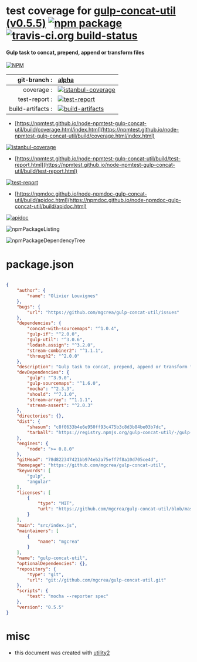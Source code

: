 # test coverage for  [gulp-concat-util (v0.5.5)](https://github.com/mgcrea/gulp-concat-util)  [![npm package](https://img.shields.io/npm/v/npmtest-gulp-concat-util.svg?style=flat-square)](https://www.npmjs.org/package/npmtest-gulp-concat-util) [![travis-ci.org build-status](https://api.travis-ci.org/npmtest/node-npmtest-gulp-concat-util.svg)](https://travis-ci.org/npmtest/node-npmtest-gulp-concat-util)
#### Gulp task to concat, prepend, append or transform files

[![NPM](https://nodei.co/npm/gulp-concat-util.png?downloads=true&downloadRank=true&stars=true)](https://www.npmjs.com/package/gulp-concat-util)

| git-branch : | [alpha](https://github.com/npmtest/node-npmtest-gulp-concat-util/tree/alpha)|
|--:|:--|
| coverage : | [![istanbul-coverage](https://npmtest.github.io/node-npmtest-gulp-concat-util/build/coverage.badge.svg)](https://npmtest.github.io/node-npmtest-gulp-concat-util/build/coverage.html/index.html)|
| test-report : | [![test-report](https://npmtest.github.io/node-npmtest-gulp-concat-util/build/test-report.badge.svg)](https://npmtest.github.io/node-npmtest-gulp-concat-util/build/test-report.html)|
| build-artifacts : | [![build-artifacts](https://npmtest.github.io/node-npmtest-gulp-concat-util/glyphicons_144_folder_open.png)](https://github.com/npmtest/node-npmtest-gulp-concat-util/tree/gh-pages/build)|

- [https://npmtest.github.io/node-npmtest-gulp-concat-util/build/coverage.html/index.html](https://npmtest.github.io/node-npmtest-gulp-concat-util/build/coverage.html/index.html)

[![istanbul-coverage](https://npmtest.github.io/node-npmtest-gulp-concat-util/build/screenCapture.buildCi.browser.%252Ftmp%252Fbuild%252Fcoverage.lib.html.png)](https://npmtest.github.io/node-npmtest-gulp-concat-util/build/coverage.html/index.html)

- [https://npmtest.github.io/node-npmtest-gulp-concat-util/build/test-report.html](https://npmtest.github.io/node-npmtest-gulp-concat-util/build/test-report.html)

[![test-report](https://npmtest.github.io/node-npmtest-gulp-concat-util/build/screenCapture.buildCi.browser.%252Ftmp%252Fbuild%252Ftest-report.html.png)](https://npmtest.github.io/node-npmtest-gulp-concat-util/build/test-report.html)

- [https://npmdoc.github.io/node-npmdoc-gulp-concat-util/build/apidoc.html](https://npmdoc.github.io/node-npmdoc-gulp-concat-util/build/apidoc.html)

[![apidoc](https://npmdoc.github.io/node-npmdoc-gulp-concat-util/build/screenCapture.buildCi.browser.%252Ftmp%252Fbuild%252Fapidoc.html.png)](https://npmdoc.github.io/node-npmdoc-gulp-concat-util/build/apidoc.html)

![npmPackageListing](https://npmtest.github.io/node-npmtest-gulp-concat-util/build/screenCapture.npmPackageListing.svg)

![npmPackageDependencyTree](https://npmtest.github.io/node-npmtest-gulp-concat-util/build/screenCapture.npmPackageDependencyTree.svg)



# package.json

```json

{
    "author": {
        "name": "Olivier Louvignes"
    },
    "bugs": {
        "url": "https://github.com/mgcrea/gulp-concat-util/issues"
    },
    "dependencies": {
        "concat-with-sourcemaps": "^1.0.4",
        "gulp-if": "^2.0.0",
        "gulp-util": "^3.0.6",
        "lodash.assign": "^3.2.0",
        "stream-combiner2": "^1.1.1",
        "through2": "^2.0.0"
    },
    "description": "Gulp task to concat, prepend, append or transform files",
    "devDependencies": {
        "gulp": "^3.9.0",
        "gulp-sourcemaps": "^1.6.0",
        "mocha": "^2.3.3",
        "should": "^7.1.0",
        "stream-array": "^1.1.1",
        "stream-assert": "^2.0.3"
    },
    "directories": {},
    "dist": {
        "shasum": "c8f0633b4e6e950ff93c475b3c8d3b84be03b7dc",
        "tarball": "https://registry.npmjs.org/gulp-concat-util/-/gulp-concat-util-0.5.5.tgz"
    },
    "engines": {
        "node": ">= 0.8.0"
    },
    "gitHead": "78d822347421bb974eb2a75eff7f8a10d705ce4d",
    "homepage": "https://github.com/mgcrea/gulp-concat-util",
    "keywords": [
        "gulp",
        "angular"
    ],
    "licenses": [
        {
            "type": "MIT",
            "url": "https://github.com/mgcrea/gulp-concat-util/blob/master/LICENSE"
        }
    ],
    "main": "src/index.js",
    "maintainers": [
        {
            "name": "mgcrea"
        }
    ],
    "name": "gulp-concat-util",
    "optionalDependencies": {},
    "repository": {
        "type": "git",
        "url": "git://github.com/mgcrea/gulp-concat-util.git"
    },
    "scripts": {
        "test": "mocha --reporter spec"
    },
    "version": "0.5.5"
}
```



# misc
- this document was created with [utility2](https://github.com/kaizhu256/node-utility2)
